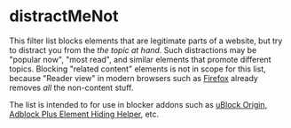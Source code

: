 # distractMeNot

This filter list blocks elements that are legitimate parts of a website, but try to distract you from the *the topic at hand*. Such distractions may be "popular now", "most read", and similar elements that promote different topics. Blocking "related content" elements is not in scope for this list, because "Reader view" in modern browsers such as [Firefox](https://www.mozilla.org/firefox/) already removes *all* the non-content stuff.

The list is intended to for use in blocker addons such as [uBlock Origin](https://github.com/gorhill/uBlock#beware-ublock-origin-is-completely-unrelated-to-the-web-site-ublockorg), [Adblock Plus Element Hiding Helper](https://addons.mozilla.org/en-US/firefox/addon/elemhidehelper/), etc.
